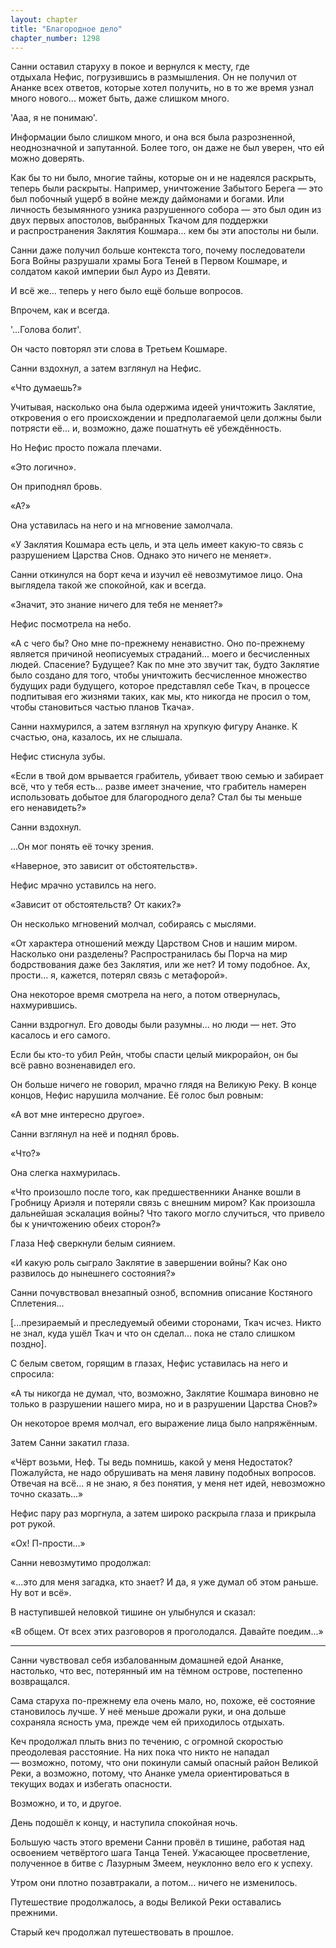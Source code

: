 ```yaml
---
layout: chapter
title: "Благородное дело"
chapter_number: 1298
---
```


Санни оставил старуху в покое и вернулся к месту, где отдыхала Нефис, погрузившись в размышления. Он не получил от Ананке всех ответов, которые хотел получить, но в то же время узнал много нового... может быть, даже слишком много.

'Ааа, я не понимаю'.

Информации было слишком много, и она вся была разрозненной, неоднозначной и запутанной. Более того, он даже не был уверен, что ей можно доверять.

Как бы то ни было, многие тайны, которые он и не надеялся раскрыть, теперь были раскрыты. Например, уничтожение Забытого Берега — это был побочный ущерб в войне между даймонами и богами. Или личность безымянного узника разрушенного собора — это был один из двух первых апостолов, выбранных Ткачом для поддержки и распространения Заклятия Кошмара... кем бы эти апостолы ни были.

Санни даже получил больше контекста того, почему последователи Бога Войны разрушали храмы Бога Теней в Первом Кошмаре, и солдатом какой империи был Ауро из Девяти.

И всё же... теперь у него было ещё больше вопросов.

Впрочем, как и всегда.

'...Голова болит'.

Он часто повторял эти слова в Третьем Кошмаре.

Санни вздохнул, а затем взглянул на Нефис.

«Что думаешь?»

Учитывая, насколько она была одержима идеей уничтожить Заклятие, откровения о его происхождении и предполагаемой цели должны были потрясти её... и, возможно, даже пошатнуть её убеждённость.

Но Нефис просто пожала плечами.

«Это логично».

Он приподнял бровь.

«А?»

Она уставилась на него и на мгновение замолчала.

«У Заклятия Кошмара есть цель, и эта цель имеет какую-то связь с разрушением Царства Снов. Однако это ничего не меняет».

Санни откинулся на борт кеча и изучил её невозмутимое лицо. Она выглядела такой же спокойной, как и всегда.

«Значит, это знание ничего для тебя не меняет?»

Нефис посмотрела на небо.

«А с чего бы? Оно мне по-прежнему ненавистно. Оно по-прежнему является причиной неописуемых страданий... моего и бесчисленных людей. Спасение? Будущее? Как по мне это звучит так, будто Заклятие было создано для того, чтобы уничтожить бесчисленное множество будущих ради будущего, которое представлял себе Ткач, в процессе подпитывая его жизнями таких, как мы, кто никогда не просил о том, чтобы становиться частью планов Ткача».

Санни нахмурился, а затем взглянул на хрупкую фигуру Ананке. К счастью, она, казалось, их не слышала.

Нефис стиснула зубы.

«Если в твой дом врывается грабитель, убивает твою семью и забирает всё, что у тебя есть... разве имеет значение, что грабитель намерен использовать добытое для благородного дела? Стал бы ты меньше его ненавидеть?»

Санни вздохнул.

...Он мог понять её точку зрения.

«Наверное, это зависит от обстоятельств».

Нефис мрачно уставилсь на него.

«Зависит от обстоятельств? От каких?»

Он несколько мгновений молчал, собираясь с мыслями.

«От характера отношений между Царством Снов и нашим миром. Насколько они разделены? Распространилась бы Порча на мир бодрствования даже без Заклятия, или же нет? И тому подобное. Ах, прости... я, кажется, потерял связь с метафорой».

Она некоторое время смотрела на него, а потом отвернулась, нахмурившись.

Санни вздрогнул. Его доводы были разумны... но люди — нет. Это касалось и его самого.

Если бы кто-то убил Рейн, чтобы спасти целый микрорайон, он бы всё равно возненавидел его.

Он больше ничего не говорил, мрачно глядя на Великую Реку. В конце концов, Нефис нарушила молчание. Её голос был ровным:

«А вот мне интересно другое».

Санни взглянул на неё и поднял бровь.

«Что?»

Она слегка нахмурилась.

«Что произошло после того, как предшественники Ананке вошли в Гробницу Ариэля и потеряли связь с внешним миром? Как произошла дальнейшая эскалация войны? Что такого могло случиться, что привело бы к уничтожению обеих сторон?»

Глаза Неф сверкнули белым сиянием.

«И какую роль сыграло Заклятие в завершении войны? Как оно развилось до нынешнего состояния?»

Санни почувствовал внезапный озноб, вспомнив описание Костяного Сплетения...

[...презираемый и преследуемый обеими сторонами, Ткач исчез. Никто не знал, куда ушёл Ткач и что он сделал... пока не стало слишком поздно].

С белым светом, горящим в глазах, Нефис уставилась на него и спросила:

«А ты никогда не думал, что, возможно, Заклятие Кошмара виновно не только в разрушении нашего мира, но и в разрушении Царства Снов?»

Он некоторое время молчал, его выражение лица было напряжённым.

Затем Санни закатил глаза.

«Чёрт возьми, Неф. Ты ведь помнишь, какой у меня Недостаток? Пожалуйста, не надо обрушивать на меня лавину подобных вопросов. Отвечая на всё... я не знаю, я без понятия, у меня нет идей, невозможно точно сказать...»

Нефис пару раз моргнула, а затем широко раскрыла глаза и прикрыла рот рукой.

«Ох! П-прости...»

Санни невозмутимо продолжал:

«...это для меня загадка, кто знает? И да, я уже думал об этом раньше. Ну вот и всё».

В наступившей неловкой тишине он улыбнулся и сказал:

«В общем. От всех этих разговоров я проголодался. Давайте поедим...»

***

Санни чувствовал себя избалованным домашней едой Ананке, настолько, что вес, потерянный им на тёмном острове, постепенно возвращался.

Сама старуха по-прежнему ела очень мало, но, похоже, её состояние становилось лучше. У неё меньше дрожали руки, и она дольше сохраняла ясность ума, прежде чем ей приходилось отдыхать.

Кеч продолжал плыть вниз по течению, с огромной скоростью преодолевая расстояние. На них пока что никто не нападал — возможно, потому, что они покинули самый опасный район Великой Реки, а возможно, потому, что Ананке умела ориентироваться в текущих водах и избегать опасности.

Возможно, и то, и другое.

День подошёл к концу, и наступила спокойная ночь.

Большую часть этого времени Санни провёл в тишине, работая над освоением четвёртого шага Танца Теней. Ужасающее просветление, полученное в битве с Лазурным Змеем, неуклонно вело его к успеху.

Утром они плотно позавтракали, а потом... ничего не изменилось.

Путешествие продолжалось, а воды Великой Реки оставались прежними.

Старый кеч продолжал путешествовать в прошлое.